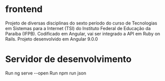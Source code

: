 # frontend
Projeto de diversas disciplinas do sexto período do curso de Tecnologias em Sistemas para a Internet (TSI) do Instituto Federal de Educação da Paraíba (IFPB).
Codificado em Angular, vai ser integrado a API em Ruby on Rails.
Projeto desenvolvido em Angular 9.0.0
# Servidor de desenvolvimento
Run ng serve --open
Run npm run json

